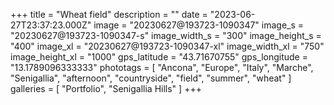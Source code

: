 +++
title = "Wheat field"
description = ""
date = "2023-06-27T23:37:23.000Z"
image = "20230627@193723-1090347"
image_s = "20230627@193723-1090347-s"
image_width_s = "300"
image_height_s = "400"
image_xl = "20230627@193723-1090347-xl"
image_width_xl = "750"
image_height_xl = "1000"
gps_latitude = "43.71670755"
gps_longitude = "13.1789096333333"
phototags = [ "Ancona", "Europe", "Italy", "Marche", "Senigallia", "afternoon", "countryside", "field", "summer", "wheat" ]
galleries = [ "Portfolio", "Senigallia Hills" ]
+++

